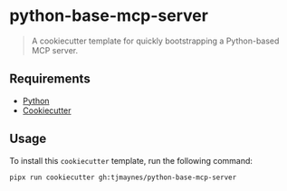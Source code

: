 # python-base-mcp-server

> A cookiecutter template for quickly bootstrapping a Python-based MCP server.

## Requirements

- [Python](https://www.python.org)
- [Cookiecutter](https://cookiecutter.readthedocs.io/en/stable/README.html#installation)

## Usage

To install this `cookiecutter` template, run the following command:
```bash
pipx run cookiecutter gh:tjmaynes/python-base-mcp-server
```
